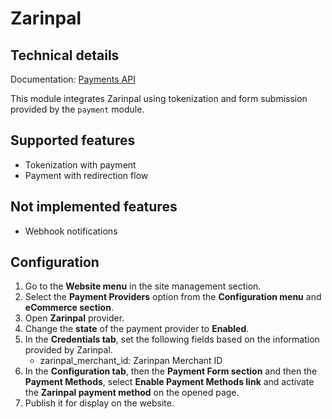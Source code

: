 # Zarinpal

## Technical details

Documentation: [Payments API](https://www.zarinpal.com/docs/paymentGateway/)

This module integrates Zarinpal using tokenization and form
submission provided by the `payment` module.

## Supported features
- Tokenization with payment
- Payment with redirection flow

## Not implemented features
- Webhook notifications

## Configuration
1. Go to the **Website menu** in the site management section.
2. Select the **Payment Providers** option from the **Configuration menu** and **eCommerce section**.
3. Open **Zarinpal** provider.
4. Change the **state** of the payment provider to **Enabled**.
5. In the **Credentials tab**, set the following fields based on the information provided by Zarinpal.
    - zarinpal_merchant_id: Zarinpan Merchant ID
6. In the **Configuration tab**, then the **Payment Form section** and then the **Payment Methods**, select **Enable Payment Methods link** and activate the **Zarinpal payment method** on the opened page.
7. Publish it for display on the website.